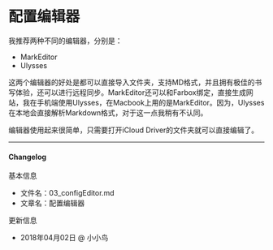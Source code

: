 # 配置编辑器

我推荐两种不同的编辑器，分别是：

- MarkEditor
- Ulysses

这两个编辑器的好处是都可以直接导入文件夹，支持MD格式，并且拥有极佳的书写体验，还可以进行远程同步。MarkEditor还可以和Farbox绑定，直接生成网站，我在手机端使用Ulysses，在Macbook上用的是MarkEditor。因为，Ulysses在本地会直接解析Markdown格式，对于这一点我稍有不认同。

编辑器使用起来很简单，只需要打开iCloud Driver的文件夹就可以直接编辑了。

------

#### Changelog

基本信息

- 文件名：03_configEditor.md
- 文章名：配置编辑器

更新信息

- 2018年04月02日 @ 小小鸟